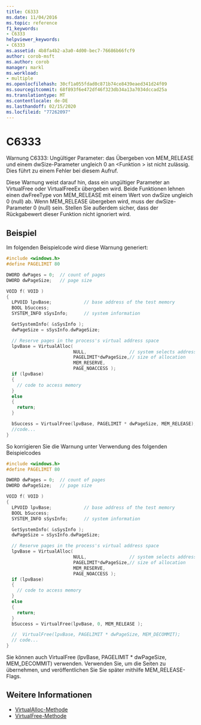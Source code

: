 ```yaml
---
title: C6333
ms.date: 11/04/2016
ms.topic: reference
f1_keywords:
- C6333
helpviewer_keywords:
- C6333
ms.assetid: 4b8fa4b2-a3a0-4d00-bec7-76686b66fcf9
author: corob-msft
ms.author: corob
manager: markl
ms.workload:
- multiple
ms.openlocfilehash: 30cf1a055fdad0c871b74ce8439eaed341d24f09
ms.sourcegitcommit: 68f893f6e472df46f323db34a13a7034dccad25a
ms.translationtype: MT
ms.contentlocale: de-DE
ms.lasthandoff: 02/15/2020
ms.locfileid: "77262097"
---
```

# <a name="c6333"></a>C6333
Warnung C6333: Ungültiger Parameter: das Übergeben von MEM_RELEASE und einem dwSize-Parameter ungleich 0 an \<Funktion > ist nicht zulässig. Dies führt zu einem Fehler bei diesem Aufruf.

 Diese Warnung weist darauf hin, dass ein ungültiger Parameter an VirtualFree oder VirtualFreeEx übergeben wird. Beide Funktionen lehnen einen dwFreeType von MEM_RELEASE mit einem Wert von dwSize ungleich 0 (null) ab. Wenn MEM_RELEASE übergeben wird, muss der dwSize-Parameter 0 (null) sein. Stellen Sie außerdem sicher, dass der Rückgabewert dieser Funktion nicht ignoriert wird.

## <a name="example"></a>Beispiel
 Im folgenden Beispielcode wird diese Warnung generiert:

```cpp
#include <windows.h>
#define PAGELIMIT 80

DWORD dwPages = 0;  // count of pages
DWORD dwPageSize;   // page size

VOID f( VOID )
{
  LPVOID lpvBase;            // base address of the test memory
  BOOL bSuccess;
  SYSTEM_INFO sSysInfo;      // system information

  GetSystemInfo( &sSysInfo );
  dwPageSize = sSysInfo.dwPageSize;

  // Reserve pages in the process's virtual address space
  lpvBase = VirtualAlloc(
                         NULL,                // system selects address
                         PAGELIMIT*dwPageSize,// size of allocation
                         MEM_RESERVE,
                         PAGE_NOACCESS );
  if (lpvBase)
  {
    // code to access memory
  }
  else
  {
    return;
  }

  bSuccess = VirtualFree(lpvBase, PAGELIMIT * dwPageSize, MEM_RELEASE);
  //code...
}
```

 So korrigieren Sie die Warnung unter Verwendung des folgenden Beispielcodes

```cpp
#include <windows.h>
#define PAGELIMIT 80

DWORD dwPages = 0;  // count of pages
DWORD dwPageSize;   // page size

VOID f( VOID )
{
  LPVOID lpvBase;            // base address of the test memory
  BOOL bSuccess;
  SYSTEM_INFO sSysInfo;      // system information

  GetSystemInfo( &sSysInfo );
  dwPageSize = sSysInfo.dwPageSize;

  // Reserve pages in the process's virtual address space
  lpvBase = VirtualAlloc(
                         NULL,                // system selects address
                         PAGELIMIT*dwPageSize,// size of allocation
                         MEM_RESERVE,
                         PAGE_NOACCESS );
  if (lpvBase)
  {
    // code to access memory
  }
  else
  {
    return;
  }
  bSuccess = VirtualFree(lpvBase, 0, MEM_RELEASE );

  //  VirtualFree(lpvBase, PAGELIMIT * dwPageSize, MEM_DECOMMIT);
  // code...
}
```

 Sie können auch VirtualFree (lpvBase, PAGELIMIT * dwPageSize, MEM_DECOMMIT) verwenden. Verwenden Sie, um die Seiten zu übernehmen, und veröffentlichen Sie Sie später mithilfe MEM_RELEASE-Flags.

## <a name="see-also"></a>Weitere Informationen

- [VirtualAlloc-Methode](/dotnet/framework/unmanaged-api/hosting/ihostmemorymanager-virtualalloc-method)
- [VirtualFree-Methode](/dotnet/framework/unmanaged-api/hosting/ihostmemorymanager-virtualfree-method)
